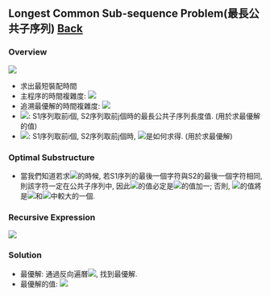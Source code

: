 ## Longest Common Sub-sequence Problem(最長公共子序列)	[Back](./../DP.md)

### Overview
<img src="./overview.png">

- 求出最短裝配時間
- 主程序的時間複雜度: <img src="./omn.png">
- 追溯最優解的時間複雜度: <img src="./omn1.png">
- <img src="./cij.png">: S1序列取前i個, S2序列取前j個時的最長公共子序列長度值. (用於求最優解的值)
- <img src="./bij.png">: S1序列取前i個, S2序列取前j個時, <img src="./cij.png">是如何求得. (用於求最優解)

### Optimal Substructure
- 當我們知道若求<img src="./cij.png">的時候, 若S1序列的最後一個字符與S2的最後一個字符相同, 則該字符一定在公共子序列中, 因此<img src="./cij.png">的值必定是<img src="./cij1.png">的值加一; 否則, <img src="./cij.png">的值將是<img src="./cij2.png">和<img src="./cij3.png">中較大的一個.

### Recursive Expression
<img src="./recursive_expression.png">
	

### Solution
- 最優解: 通過反向遍曆<img src="./bij.png">, 找到最優解.
- 最優解的值: <img src="./cmn.png">
